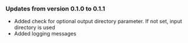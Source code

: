 ### Updates from version 0.1.0 to 0.1.1
* Added check for optional output directory parameter. If not set, input directory is used
* Added logging messages